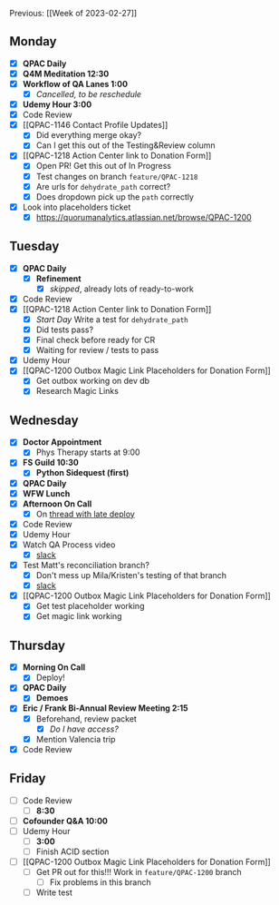 Previous: [[Week of 2023-02-27]]

## Monday
- [x] **QPAC Daily**
- [x] **Q4M Meditation 12:30**
- [x] **Workflow of QA Lanes 1:00**
	- [x] *Cancelled, to be reschedule*
- [x] **Udemy Hour 3:00**
- [x] Code Review
- [x] [[QPAC-1146 Contact Profile Updates]]
	- [x] Did everything merge okay?
	- [x] Can I get this out of the Testing&Review column
- [x] [[QPAC-1218 Action Center link to Donation Form]]
	- [x] Open PR! Get this out of In Progress
	- [x] Test changes on branch `feature/QPAC-1218`
	- [x] Are urls for `dehydrate_path` correct?
	- [x] Does dropdown pick up the `path` correctly
- [x] Look into placeholders ticket
	- [x] https://quorumanalytics.atlassian.net/browse/QPAC-1200

## Tuesday
- [x] **QPAC Daily**
	- [x] **Refinement**
		- [x] *skipped*, already lots of ready-to-work
- [x] Code Review
- [x] [[QPAC-1218 Action Center link to Donation Form]]
	- [x] *Start Day* Write a test for `dehydrate_path`
	- [x] Did tests pass?
	- [x] Final check before ready for CR
	- [x] Waiting for review / tests to pass
- [x] Udemy Hour
- [x] [[QPAC-1200 Outbox Magic Link Placeholders for Donation Form]]
	- [x] Get outbox working on dev db
	- [x] Research Magic Links

## Wednesday
- [x] **Doctor Appointment**
	- [x] Phys Therapy starts at 9:00
- [x] **FS Guild 10:30**
	- [x] **Python Sidequest (first)**
- [x] **QPAC Daily**
- [x] **WFW Lunch**
- [x] **Afternoon On Call**
	- [x] On [thread with late deploy](https://quorumanalytics.slack.com/archives/C7DVCP3GC/p1678305496131279)
- [x] Code Review
- [x] Udemy Hour
- [x] Watch QA Process video
	- [x] [slack](https://quorumanalytics.slack.com/archives/C02L9PUAVCG/p1678207735689819)
- [x] Test Matt's reconciliation branch?
	- [x] Don't mess up Mila/Kristen's testing of that branch
	- [x] [slack](https://quorumanalytics.slack.com/archives/C02L9PUAVCG/p1678121338774149)
- [x] [[QPAC-1200 Outbox Magic Link Placeholders for Donation Form]]
	- [x] Get test placeholder working
	- [x] Get magic link working

## Thursday
- [x] **Morning On Call**
	- [x] Deploy!
- [x] **QPAC Daily**
	- [x] **Demoes**
- [x] **Eric / Frank Bi-Annual Review Meeting 2:15**
	- [x] Beforehand, review packet
		- [x] *Do I have access?*
	- [x] Mention Valencia trip
- [x] Code Review

## Friday
- [ ] Code Review
	- [ ] **8:30**
- [ ] **Cofounder Q&A 10:00**
- [ ] Udemy Hour
	- [ ] **3:00**
	- [ ] Finish ACID section
- [ ] [[QPAC-1200 Outbox Magic Link Placeholders for Donation Form]]
	- [ ] Get PR out for this!!! Work in `feature/QPAC-1200` branch
		- [ ] Fix problems in this branch
	- [ ] Write test